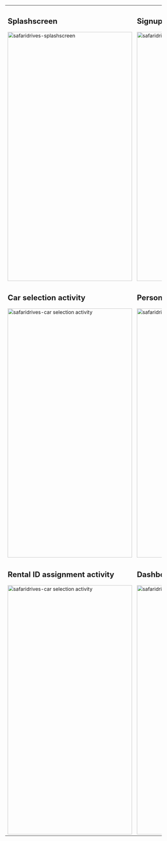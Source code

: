 <table style="width: 100%;">
  <tr>
    <td style="width: 100%;">
      <h2>Splashscreen</h2>
      <img src="https://github.com/maeka-maru/SafariDrivesCarRentalApp/assets/117111592/bb3ce115-f53f-4484-9082-7aa71bf638c4" alt="safaridrives-splashscreen" width="100%" height="800px" >
    </td>
    <td style="width: 100%;">
      <h2>Signup</h2>
      <img src="https://github.com/maeka-maru/SafariDrivesCarRentalApp/assets/117111592/e7a57441-b979-496e-9dae-9953347a19d6" alt="safaridrives-signup"  width="100%" height="800px">
    </td>
  </tr>
    <tr>
    <td>
      <h2>Car selection activity</h2>
      <img src="https://github.com/maeka-maru/SafariDrivesCarRentalApp/assets/117111592/b28f74d6-23f3-4966-9dc6-046564a2aa73" alt="safaridrives-car selection activity" width="400px" height="800px">
    </td>
    <td>
      <h2>Personal details entry activity</h2>
      <img src="https://github.com/maeka-maru/SafariDrivesCarRentalApp/assets/117111592/ec42f9ab-4565-4614-8c32-52a77f81dffd" alt="safaridrives-signup" width="400px" height="800px">
    </td>
  </tr>
  <td>
      <h2>Rental ID assignment activity</h2>
      <img src="https://github.com/maeka-maru/SafariDrivesCarRentalApp/assets/117111592/fb56f6ce-1757-46b6-916e-564ba4dfa025" alt="safaridrives-car selection activity" width="400px" height="800px">
    </td>
    <td>
      <h2>Dashboard activity</h2>
      <img src="https://github.com/maeka-maru/SafariDrivesCarRentalApp/assets/117111592/531d2e19-7212-4dbe-99a2-c50e83575aad" alt="safaridrives-signup" width="400px" height="800px">
    </td>
  </tr>
</table>


